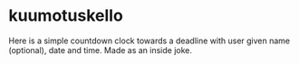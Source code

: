 # kuumotuskello

Here is a simple countdown clock towards a deadline with user given name (optional), date and time. Made as an inside joke. 
